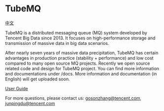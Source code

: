 # TubeMQ

[中文](README.cn.md)

TubeMQ is a distributed messaging queue (MQ) system developed by Tencent Big Data since 2013. It focuses on high-performance storage and transmission of massive data in big data scenarios.

After nearly seven years of massive data precipitation, TubeMQ has certain advantages in production practice (stability + performance) and low cost compared to many open source MQ projects. Recently we open source related code and design for TubeMQ project. You can find more information and documentations under /docs. More information and documentation (in English) will get uploaded soon.

[User Guide](./docs/tubemq_user_guide.md)

For more questions, please contact us: gosonzhang@tencent.com, junpingdu@tencent.com
